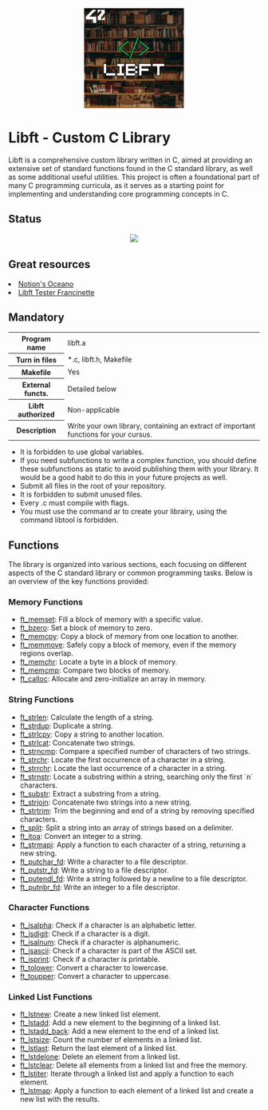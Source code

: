 <div align="center">
  <img height="200" src="https://raw.githubusercontent.com/Benjamin-poisson/My_image_bank/refs/heads/main/libft.png"  />
</div>

# Libft - Custom C Library

Libft is a comprehensive custom library written in C, aimed at providing an extensive set of standard functions found in the C standard library, as well as some additional useful utilities. This project is often a foundational part of many C programming curricula, as it serves as a starting point for implementing and understanding core programming concepts in C.

## Status
<div align="center">
  <img height="200" src="https://raw.githubusercontent.com/Benjamin-poisson/My_image_bank/refs/heads/main/libft_success.png"  />
</div>

## Great resources

<li><a href="https://suspectedoceano.notion.site/Libft-acef68297e3a478f9463fe9d70023bb0">Notion's Oceano</a></li>
<li><a href="https://github.com/xicodomingues/francinette">Libft Tester Francinette</a></li>


## Mandatory

<table>
  <tr>
    <th>Program name</th>
    <td>libft.a</td>
  </tr>
  <tr>
    <th>Turn in files</th>
    <td>*.c, libft.h, Makefile</td>
  </tr>
  <tr>
    <th>Makefile</th>
    <td>Yes</td>
  </tr>
  <tr>
    <th>External functs.</th>
    <td>Detailed below</td>
  </tr>
  <tr>
    <th>Libft authorized</th>
    <td>Non-applicable</td>
  </tr>
  <tr>
    <th>Description</th>
    <td>Write your own library, containing an extract of important functions for your cursus.</td>
  </tr>
</table>

- It is forbidden to use global variables.
- If you need subfunctions to write a complex function, you should define these subfunctions as static to avoid publishing them with your library. It would be a good habit to do this in your future projects as well.
- Submit all files in the root of your repository.
- It is forbidden to submit unused files.
- Every .c must compile with flags.
- You must use the command ar to create your librairy, using the command libtool is forbidden.

## Functions

The library is organized into various sections, each focusing on different aspects of the C standard library or common programming tasks. Below is an overview of the key functions provided:
<h3>Memory Functions</h3>
<ul>
    <li><a href="https://github.com/Benjamin-poisson/42-libft/blob/main/ft_memset.c">ft_memset</a>: Fill a block of memory with a specific value.</li>
    <li><a href="https://github.com/Benjamin-poisson/42-libft/blob/main/ft_bzero.c">ft_bzero</a>: Set a block of memory to zero.</li>
    <li><a href="https://github.com/Benjamin-poisson/42-libft/blob/main/ft_memcpy.c">ft_memcpy</a>: Copy a block of memory from one location to another.</li>
    <li><a href="https://github.com/Benjamin-poisson/42-libft/blob/main/ft_memmove.c">ft_memmove</a>: Safely copy a block of memory, even if the memory regions overlap.</li>
    <li><a href="https://github.com/Benjamin-poisson/42-libft/blob/main/ft_memchr.c">ft_memchr</a>: Locate a byte in a block of memory.</li>
    <li><a href="https://github.com/Benjamin-poisson/42-libft/blob/main/ft_memcmp.c">ft_memcmp</a>: Compare two blocks of memory.</li>
    <li><a href="https://github.com/Benjamin-poisson/42-libft/blob/main/ft_calloc.c">ft_calloc</a>: Allocate and zero-initialize an array in memory.</li>
</ul>

<h3>String Functions</h3>
<ul>
    <li><a href="https://github.com/Benjamin-poisson/42-libft/blob/main/ft_strlen.c">ft_strlen</a>: Calculate the length of a string.</li>
    <li><a href="https://github.com/Benjamin-poisson/42-libft/blob/main/ft_strdup.c">ft_strdup</a>: Duplicate a string.</li>
    <li><a href="https://github.com/Benjamin-poisson/42-libft/blob/main/ft_strlcpy.c">ft_strlcpy</a>: Copy a string to another location.</li>
    <li><a href="https://github.com/Benjamin-poisson/42-libft/blob/main/ft_strlcat.c">ft_strlcat</a>: Concatenate two strings.</li>
    <li><a href="https://github.com/Benjamin-poisson/42-libft/blob/main/ft_strncmp.c">ft_strncmp</a>: Compare a specified number of characters of two strings.</li>
    <li><a href="https://github.com/Benjamin-poisson/42-libft/blob/main/ft_strchr.c">ft_strchr</a>: Locate the first occurrence of a character in a string.</li>
    <li><a href="https://github.com/Benjamin-poisson/42-libft/blob/main/ft_strrchr.c">ft_strrchr</a>: Locate the last occurrence of a character in a string.</li>
    <li><a href="https://github.com/Benjamin-poisson/42-libft/blob/main/ft_strnstr.c">ft_strnstr</a>: Locate a substring within a string, searching only the first `n` characters.</li>
    <li><a href="https://github.com/Benjamin-poisson/42-libft/blob/main/ft_substr.c">ft_substr</a>: Extract a substring from a string.</li>
    <li><a href="https://github.com/Benjamin-poisson/42-libft/blob/main/ft_strjoin.c">ft_strjoin</a>: Concatenate two strings into a new string.</li>
    <li><a href="https://github.com/Benjamin-poisson/42-libft/blob/main/ft_strtrim.c">ft_strtrim</a>: Trim the beginning and end of a string by removing specified characters.</li>
    <li><a href="https://github.com/Benjamin-poisson/42-libft/blob/main/ft_split.c">ft_split</a>: Split a string into an array of strings based on a delimiter.</li>
    <li><a href="https://github.com/Benjamin-poisson/42-libft/blob/main/ft_itoa.c">ft_itoa</a>: Convert an integer to a string.</li>
    <li><a href="https://github.com/Benjamin-poisson/42-libft/blob/main/ft_strmapi.c">ft_strmapi</a>: Apply a function to each character of a string, returning a new string.</li>
    <li><a href="https://github.com/Benjamin-poisson/42-libft/blob/main/ft_putchar_fd.c">ft_putchar_fd</a>: Write a character to a file descriptor.</li>
    <li><a href="https://github.com/Benjamin-poisson/42-libft/blob/main/ft_putstr_fd.c">ft_putstr_fd</a>: Write a string to a file descriptor.</li>
    <li><a href="https://github.com/Benjamin-poisson/42-libft/blob/main/ft_putendl_fd.c">ft_putendl_fd</a>: Write a string followed by a newline to a file descriptor.</li>
    <li><a href="https://github.com/Benjamin-poisson/42-libft/blob/main/ft_putnbr_fd.c">ft_putnbr_fd</a>: Write an integer to a file descriptor.</li>
</ul>

<h3>Character Functions</h3>
<ul>
    <li><a href="https://github.com/Benjamin-poisson/42-libft/blob/main/ft_isalpha.c">ft_isalpha</a>: Check if a character is an alphabetic letter.</li>
    <li><a href="https://github.com/Benjamin-poisson/42-libft/blob/main/ft_isdigit.c">ft_isdigit</a>: Check if a character is a digit.</li>
    <li><a href="https://github.com/Benjamin-poisson/42-libft/blob/main/ft_isalnum.c">ft_isalnum</a>: Check if a character is alphanumeric.</li>
    <li><a href="https://github.com/Benjamin-poisson/42-libft/blob/main/ft_isascii.c">ft_isascii</a>: Check if a character is part of the ASCII set.</li>
    <li><a href="https://github.com/Benjamin-poisson/42-libft/blob/main/ft_isprint.c">ft_isprint</a>: Check if a character is printable.</li>
    <li><a href="https://github.com/Benjamin-poisson/42-libft/blob/main/ft_tolower.c">ft_tolower</a>: Convert a character to lowercase.</li>
    <li><a href="https://github.com/Benjamin-poisson/42-libft/blob/main/ft_toupper.c">ft_toupper</a>: Convert a character to uppercase.</li>
</ul>

<h3>Linked List Functions</h3>
<ul>
    <li><a href="https://github.com/Benjamin-poisson/42-libft/blob/main/ft_lstnew_bonus.c">ft_lstnew</a>: Create a new linked list element.</li>
    <li><a href="https://github.com/Benjamin-poisson/42-libft/blob/main/ft_lstadd_bonus.c">ft_lstadd</a>: Add a new element to the beginning of a linked list.</li>
    <li><a href="https://github.com/Benjamin-poisson/42-libft/blob/main/ft_lstadd_back_bonus.c">ft_lstadd_back</a>: Add a new element to the end of a linked list.</li>
    <li><a href="https://github.com/Benjamin-poisson/42-libft/blob/main/ft_lstsize_bonus.c">ft_lstsize</a>: Count the number of elements in a linked list.</li>
    <li><a href="https://github.com/Benjamin-poisson/42-libft/blob/main/ft_lstlast_bonus.c">ft_lstlast</a>: Return the last element of a linked list.</li>
    <li><a href="https://github.com/Benjamin-poisson/42-libft/blob/main/ft_lstdelone_bonus.c">ft_lstdelone</a>: Delete an element from a linked list.</li>
    <li><a href="https://github.com/Benjamin-poisson/42-libft/blob/main/ft_lstclear_bonus.c">ft_lstclear</a>: Delete all elements from a linked list and free the memory.</li>
    <li><a href="https://github.com/Benjamin-poisson/42-libft/blob/main/ft_lstiter_bonus.c">ft_lstiter</a>: Iterate through a linked list and apply a function to each element.</li>
    <li><a href="https://github.com/Benjamin-poisson/42-libft/blob/main/ft_lstmap_bonus.c">ft_lstmap</a>: Apply a function to each element of a linked list and create a new list with the results.</li>
</ul>



